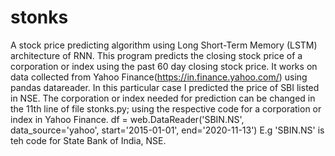 # stonks
A stock price predicting algorithm using Long Short-Term Memory (LSTM) architecture of RNN.
This program predicts the closing stock price of a corporation or index using the past 60 day closing stock price.
It works on data collected from Yahoo Finance(https://in.finance.yahoo.com/) using pandas datareader. In this particular case I predicted the price of SBI listed in NSE. The corporation or index needed for prediction can be changed in the 11th line of file stonks.py; using the respective code for a corporation or index in Yahoo Finance.
df = web.DataReader('SBIN.NS', data_source='yahoo', start='2015-01-01', end='2020-11-13')
E.g 'SBIN.NS' is teh code for State Bank of India, NSE.  
